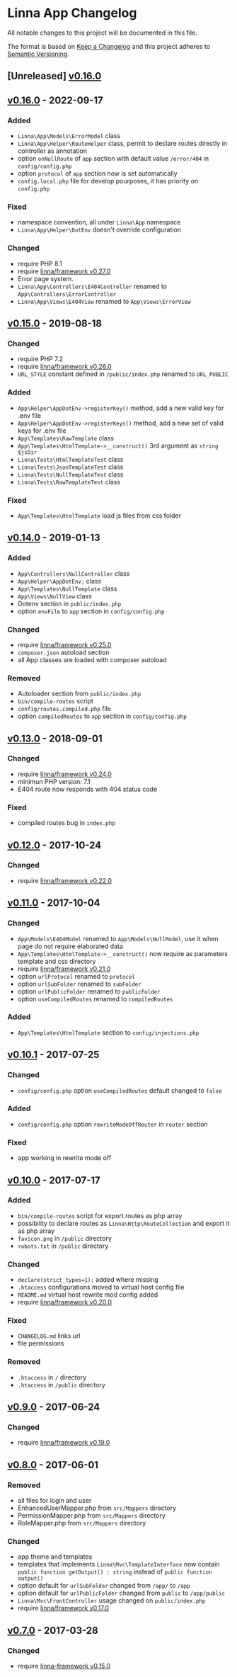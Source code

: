 
# Linna App Changelog

All notable changes to this project will be documented in this file.

The format is based on [Keep a Changelog](http://keepachangelog.com/)
and this project adheres to [Semantic Versioning](http://semver.org/).

## [Unreleased] [v0.16.0](https://github.com/linna/app/compare/v0.16.0...v0.17.0)

## [v0.16.0](https://github.com/linna/app/compare/v0.15.0...v0.16.0) - 2022-09-17

### Added
* `Linna\App\Models\ErrorModel` class
* `Linna\App\Helper\RouteHelper` class, permit to declare routes directly in controller as annotation 
* option `onNullRoute` of `app` section with default value `/error/404` in `config/config.php`
* option `protocol` of `app` section now is set automatically
* `config.local.php` file for develop pourposes, it has priority on `config.php`

### Fixed
* namespace convention, all under `Linna\App` namespace
* `Linna\App\Helper\DotEnv` doesn't override configuration

### Changed
* require PHP 8.1
* require [linna/framework v0.27.0](https://github.com/linna/framework/releases/tag/v0.27.0)
* Error page system.
* `Linna\App\Controllers\E404Controller` renamed to `App\Controllers\ErrorController`
* `Linna\App\Views\E404View` renamed to `App\Views\ErrorView`

## [v0.15.0](https://github.com/linna/app/compare/v0.14.0...v0.15.0) - 2019-08-18

### Changed
* require PHP 7.2
* require [linna/framework v0.26.0](https://github.com/linna/framework/releases/tag/v0.26.0)
* `URL_STYLE` constant defined in `/public/index.php` renamed to `URL_PUBLIC`

### Added
* `App\Helper\AppDotEnv->registerKey()` method, add a new valid key for .env file
* `App\Helper\AppDotEnv->registerKeys()` method, add a new set of valid keys for .env file
* `App\Templates\RawTemplate` class
* `App\Templates\HtmlTemplate->__construct()` 3rd argument as `string $jsDir`
* `Linna\Tests\HtmlTemplateTest` class
* `Linna\Tests\JsonTemplateTest` class
* `Linna\Tests\NullTemplateTest` class
* `Linna\Tests\RawTemplateTest` class

### Fixed
* `App\Templates\HtmlTemplate` load js files from css folder

## [v0.14.0](https://github.com/linna/app/compare/v0.13.0...v0.14.0) - 2019-01-13

### Added
* `App\Controllers\NullController` class
* `App\Helper\AppDotEnv;` class
* `App\Templates\NullTemplate` class
* `App\Views\NullView` class
* Dotenv section in `public/index.php`
* option `envFile` to `app` section in `config/config.php`

### Changed
* require [linna/framework v0.25.0](https://github.com/linna/framework/releases/tag/v0.25.0)
* `composer.json` autoload section
* all App classes are loaded with composer autoload

### Removed
* Autoloader section from `public/index.php`
* `bin/compile-routes` script
* `config/routes.compiled.php` file
* option `compiledRoutes` to `app` section in `config/config.php`

## [v0.13.0](https://github.com/linna/app/compare/v0.12.0...v0.13.0) - 2018-09-01

### Changed
* require [linna/framework v0.24.0](https://github.com/linna/framework/releases/tag/v0.24.0)
* minimun PHP version: 7.1
* E404 route now responds with 404 status code

### Fixed
* compiled routes bug in `index.php`

## [v0.12.0](https://github.com/linna/app/compare/v0.11.0...v0.12.0) - 2017-10-24

### Changed
* require [linna/framework v0.22.0](https://github.com/linna/framework/releases/tag/v0.22.0)

## [v0.11.0](https://github.com/linna/app/compare/v0.10.1...v0.11.0) - 2017-10-04

### Changed
* `App\Models\E404Model` renamed to `App\Models\NullModel`, use it when page do not require elaborated data
* `App\Templates\HtmlTemplate->__construct()` now require as parameters template and css directory
* require [linna/framework v0.21.0](https://github.com/linna/framework/releases/tag/v0.21.0)
* option `urlProtocol` renamed to `protocol`
* option `urlSubFolder` renamed to `subFolder`
* option `urlPublicFolder` renamed to `publicFolder`
* option `useCompiledRoutes` renamed to `compiledRoutes`

### Added
* `App\Templates\HtmlTemplate` section to `config/injections.php`

## [v0.10.1](https://github.com/linna/app/compare/v0.10.0...v0.10.1) - 2017-07-25

### Changed
* `config/config.php` option `useCompiledRoutes` default changed to `false`

### Added
* `config/config.php` option `rewriteModeOffRouter` in `router` section

### Fixed
* app working in rewrite mode off

## [v0.10.0](https://github.com/linna/app/compare/v0.9.0...v0.10.0) - 2017-07-17

### Added
* `bin/compile-routes` script for export routes as php array
* possibility to declare routes as `Linna\Http\RouteCollection` and export it as php array
* `favicon.png` in `/public` directory
* `robots.txt` in `/public` directory

### Changed
* `declare(strict_types=1);` added where missing
* `.htaccess` configurations moved to virtual host config file
* `README.md` virtual host rewrite mod config added
* require [linna/framework v0.20.0](https://github.com/linna/framework/releases/tag/v0.20.0)

### Fixed
* `CHANGELOG.md` links url
* file permissions

### Removed
* `.htaccess` in `/` directory
* `.htaccess` in `/public` directory

## [v0.9.0](https://github.com/linna/app/v0.8.0...v0.9.0) - 2017-06-24

### Changed
* require [linna/framework v0.19.0](https://github.com/linna/framework/releases/tag/v0.19.0)

## [v0.8.0](https://github.com/linna/app/compare/v0.7.0...v0.8.0) - 2017-06-01

### Removed
* all files for login and user
* EnhancedUserMapper.php from `src/Mappers` directory
* PermissionMapper.php from `src/Mappers` directory
* RoleMapper.php from `src/Mappers` directory

### Changed
* app theme and templates
* templates that implements `Linna\Mvc\TemplateInterface` now contain `public function getOutput() : string` instead of `public function output()`
* option default for `urlSubFolder` changed from `/app/` to `/app`
* option default for `urlPublicFolder` changed from `public` to `/app/public`
* `Linna\Mvc\FrontController` usage changed on `public/index.php`
* require [linna/framework v0.17.0](https://github.com/linna/framework/releases/tag/v0.17.0)

## [v0.7.0](https://github.com/linna/app/compare/v0.6.1...v0.7.0) - 2017-03-28

### Changed
* require [linna-framework v0.15.0](https://github.com/linna/framework/releases/tag/v0.15.0)
